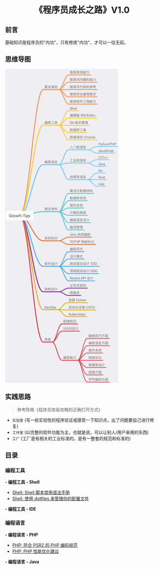 <h1 align="center">《程序员成长之路》V1.0</h1>

## 前言

基础知识是程序员的"内功"，只有修炼"内功"，才可以一往无前。

## 思维导图

<img src="./images/growth-tips-1.0.1.png" align="center" />

## 实践思路

> 参考陈皓《程序员练级攻略的正确打开方式》 

- `实验室` (写一些实验性的程序验证或感受一下知识点，出了问题要自己进行修复)
- `工作室` (以完整的软件功能为主，也就是说，可以让别人/用户来用的东西)
- `工厂` (工厂是有相关的工业标准的，是有一整套的规范和标准的)

## 目录

### 编程工具

**- 编程工具 - Shell**

- [Shell: Shell 脚本常用语法手册](./programming-tools/shell/script-basic-manual.md)
- [Shell: 使用 dotfiles 来管理你的配置文件](./programming-tools/shell/dotfiles.md)

**- 编程工具 - IDE**

### 编程语言

**- 编程语言 - PHP** 

- [PHP: 符合 PSR2 的 PHP 编码规范](./programming-languages/php/php-code-standard.md)
- [PHP: PHP 性能优化建议](./programming-languages/php/php-performance-optimization.md)

**- 编程语言 - Java**

